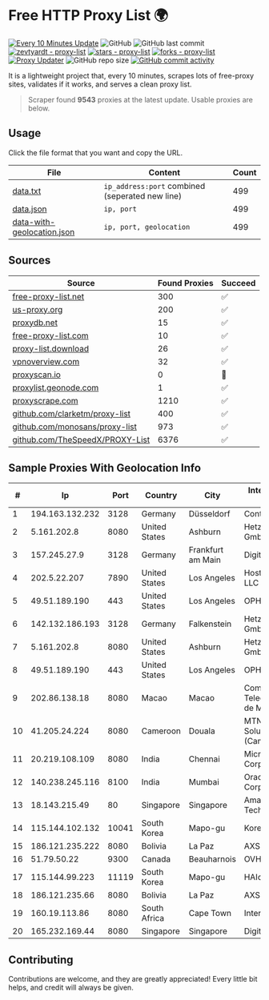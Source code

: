 
# Free HTTP Proxy List 🌍

[![Every 10 Minutes Update](https://github.com/mertguvencli/http-proxy-list/actions/workflows/main.yml/badge.svg?branch=main)](https://github.com/mertguvencli/http-proxy-list/actions/workflows/main.yml)
![GitHub](https://img.shields.io/github/license/mertguvencli/http-proxy-list)
![GitHub last commit](https://img.shields.io/github/last-commit/mertguvencli/http-proxy-list)
[![zevtyardt - proxy-list](https://img.shields.io/static/v1?label=zevtyardt&message=proxy-list&color=blue&logo=github)](https://github.com/zevtyardt/proxy-list "Go to GitHub repo")
[![stars - proxy-list](https://img.shields.io/github/stars/zevtyardt/proxy-list?style=social)](https://github.com/zevtyardt/proxy-list)
[![forks - proxy-list](https://img.shields.io/github/forks/zevtyardt/proxy-list?style=social)](https://github.com/zevtyardt/proxy-list)
[![Proxy Updater](https://github.com/zevtyardt/proxy-list/workflows/Proxy%20Updater/badge.svg)](https://github.com/zevtyardt/proxy-list/actions?query=workflow:"Proxy+Updater")
![GitHub repo size](https://img.shields.io/github/repo-size/zevtyardt/proxy-list)
[![GitHub commit activity](https://img.shields.io/github/commit-activity/m/zevtyardt/proxy-list?logo=commits)](https://github.com/zevtyardt/proxy-list/commits/main)

It is a lightweight project that, every 10 minutes, scrapes lots of free-proxy sites, validates if it works, and serves a clean proxy list.

> Scraper found **9543** proxies at the latest update. Usable proxies are below.

## Usage

Click the file format that you want and copy the URL.

|File|Content|Count|
|----|-------|-----|
|[data.txt](https://raw.githubusercontent.com/mertguvencli/http-proxy-list/main/proxy-list/data.txt)|`ip_address:port` combined (seperated new line)|499|
|[data.json](https://raw.githubusercontent.com/mertguvencli/http-proxy-list/main/proxy-list/data.json)|`ip, port`|499|
|[data-with-geolocation.json](https://raw.githubusercontent.com/mertguvencli/http-proxy-list/main/proxy-list/data-with-geolocation.json)|`ip, port, geolocation`|499|

## Sources

|Source|Found Proxies|Succeed|
|------|-------------|-------|
|[free-proxy-list.net](https://free-proxy-list.net)|300|✅|
|[us-proxy.org](https://www.us-proxy.org)|200|✅|
|[proxydb.net](http://proxydb.net)|15|✅|
|[free-proxy-list.com](https://free-proxy-list.com/?page=&port=&type%5B%5D=http&type%5B%5D=https&up_time=0&search=Search)|10|✅|
|[proxy-list.download](https://www.proxy-list.download/HTTP)|26|✅|
|[vpnoverview.com](https://vpnoverview.com/privacy/anonymous-browsing/free-proxy-servers)|32|✅|
|[proxyscan.io](https://www.proxyscan.io)|0|🚫|
|[proxylist.geonode.com](https://proxylist.geonode.com/api/proxy-list?limit=300&page=1&sort_by=lastChecked&sort_type=desc&protocols=http,https)|1|✅|
|[proxyscrape.com](https://api.proxyscrape.com/v2/?request=displayproxies&protocol=http&timeout=10000&country=all&ssl=all&anonymity=all)|1210|✅|
|[github.com/clarketm/proxy-list](https://raw.githubusercontent.com/clarketm/proxy-list/master/proxy-list-raw.txt)|400|✅|
|[github.com/monosans/proxy-list](https://raw.githubusercontent.com/monosans/proxy-list/main/proxies/http.txt)|973|✅|
|[github.com/TheSpeedX/PROXY-List](https://raw.githubusercontent.com/TheSpeedX/PROXY-List/master/http.txt)|6376|✅|


## Sample Proxies With Geolocation Info

|#|Ip|Port|Country|City|Internet Service Provider|
|-|--|----|-------|----|-------------------------|
|1|194.163.132.232|3128|Germany|Düsseldorf|Contabo GmbH|
|2|5.161.202.8|8080|United States|Ashburn|Hetzner Online GmbH|
|3|157.245.27.9|3128|Germany|Frankfurt am Main|DigitalOcean, LLC|
|4|202.5.22.207|7890|United States|Los Angeles|HostUS Solutions LLC|
|5|49.51.189.190|443|United States|Los Angeles|OPHL|
|6|142.132.186.193|3128|Germany|Falkenstein|Hetzner Online GmbH|
|7|5.161.202.8|8080|United States|Ashburn|Hetzner Online GmbH|
|8|49.51.189.190|443|United States|Los Angeles|OPHL|
|9|202.86.138.18|8080|Macao|Macao|Companhia de Telecomunicacoes de Macau|
|10|41.205.24.224|8080|Cameroon|Douala|MTN Network Solutions (Cameroon)|
|11|20.219.108.109|8080|India|Chennai|Microsoft Corporation|
|12|140.238.245.116|8100|India|Mumbai|Oracle Corporation|
|13|18.143.215.49|80|Singapore|Singapore|Amazon Technologies Inc.|
|14|115.144.102.132|10041|South Korea|Mapo-gu|Korea Telecom|
|15|186.121.235.222|8080|Bolivia|La Paz|AXS Bolivia S. A.|
|16|51.79.50.22|9300|Canada|Beauharnois|OVH SAS|
|17|115.144.99.223|11119|South Korea|Mapo-gu|HAIonNet|
|18|186.121.235.66|8080|Bolivia|La Paz|AXS Bolivia S. A.|
|19|160.19.113.86|8080|South Africa|Cape Town|Interworks|
|20|165.232.169.44|8080|Singapore|Singapore|DigitalOcean, LLC|



## Contributing

Contributions are welcome, and they are greatly appreciated! Every
little bit helps, and credit will always be given.

